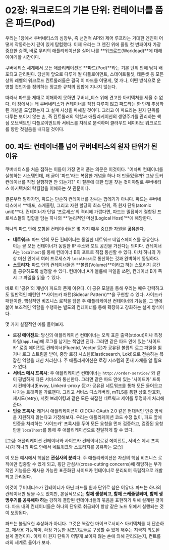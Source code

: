 # 02장: 워크로드의 기본 단위: 컨테이너를 품은 파드(Pod)

우리는 1장에서 쿠버네티스의 심장부, 즉 선언적 API와 제어 루프라는 거대한 엔진이 어떻게 작동하는지 깊이 있게 탐험했다. 이제 우리는 그 엔진 위에 올릴 첫 번째이자 가장 중요한 승객, 바로 우리의 애플리케이션을 실어 나를 **워크로드(Workload)**에 대해 이야기할 시간이다.

쿠버네티스 세계에서 모든 애플리케이션은 **파드(Pod)**라는 기본 단위 안에 담겨 배포되고 관리된다. 당신이 앞으로 다루게 될 디플로이먼트, 스테이트풀셋, 데몬셋 등 모든 상위 레벨의 워크로드 컨트롤러들은 결국 이 파드를 어떻게, 몇 개나, 어떤 방식으로 운영할 것인가를 정의하는 정교한 규칙의 집합에 지나지 않는다.

따라서 파드를 제대로 이해하지 못하면 쿠버네_티스 위에 견고한 아키텍처를 세울 수 없다. 이 장에서는 왜 쿠버네티스가 컨테이너를 직접 다루지 않고 파드라는 한 단계 추상화된 개념을 도입했는지 그 설계 사상을 파헤칠 것이다. 그리고 이 파드라는 원자 단위를 다루는 보이지 않는 손, 즉 컨트롤러의 역할과 애플리케이션의 생명주기를 관리하는 핵심 오브젝트인 디플로이먼트와 서비스를 차례로 분석하며 클라우드 네이티브 워크로드를 향한 첫걸음을 내디딜 것이다.

## 00. 파드: 컨테이너를 넘어 쿠버네티스의 원자 단위가 된 이유

쿠버네티스를 처음 접하는 이들이 가장 먼저 품는 의문은 이것이다. "어차피 컨테이너를 실행하는 시스템인데, 왜 굳이 '파드'라는 복잡한 개념을 하나 더 만들었을까? 그냥 도커 컨테이너를 직접 실행하면 안 되는가?" 이 질문에 대한 답을 찾는 것이야말로 쿠버네티스 아키텍처의 탁월함을 이해하는 첫 관문이다.

결론부터 말하자면, 파드는 단순히 컨테이너를 감싸는 껍데기가 아니다. 파드는 쿠버네티스에서 **배포, 스케줄링, 그리고 자원 할당의 최소 단위, 즉 원자 단위(atomic unit)**다. 컨테이너가 단일 '프로세스'의 격리에 가깝다면, 파드는 밀접하게 결합된 프로세스들의 집합을 담는 하나의 **'논리적인 머신(Logical Host)'**에 해당한다.

하나의 파드 안에 포함된 컨테이너들은 몇 가지 매우 중요한 자원을 **공유**한다.

* **네트워크:** 파드 안의 모든 컨테이너는 동일한 네트워크 네임스페이스를 공유한다. 이는 곧 모든 컨테이너가 동일한 IP 주소와 포트 공간을 가진다는 의미다. 컨테이너 A는 `localhost`를 통해 컨테이너 B의 포트로 직접 통신할 수 있다. 마치 하나의 가상 머신 안에서 여러 프로세스가 `localhost`로 통신하는 것과 완벽하게 동일하다.
* **스토리지:** 파드 안의 컨테이너들은 **볼륨(Volume)**이라고 하는 스토리지 공간을 공유하도록 설정할 수 있다. 컨테이너 A가 볼륨에 파일을 쓰면, 컨테이너 B가 즉시 그 파일을 읽을 수 있다.

바로 이 '공유'의 개념이 파드의 존재 이유다. 이 공유 모델을 통해 우리는 매우 강력하고도 일반적인 패턴인 **사이드카 패턴(Sidecar Pattern)**을 구현할 수 있다. 사이드카 패턴이란, 핵심적인 비즈니스 로직을 담은 주 애플리케이션 컨테이너의 기능을, 그 옆에 붙어 보조적인 역할을 수행하는 별도의 컨테이너를 통해 확장하고 강화하는 설계 방식이다.

몇 가지 실질적인 예를 들어보자.

* **로깅 에이전트:** 당신의 애플리케이션 컨테이너는 오직 표준 출력(stdout)이나 특정 파일(`app.log`)에 로그를 남기는 책임만 진다. 그러면 같은 파드 안에 있는 '사이드카' 로깅 에이전트 컨테이너(Fluentd, Vector 등)가 공유된 볼륨의 로그 파일을 읽거나 로그 스트림을 받아, 중앙 로깅 시스템(Elasticsearch, Loki)으로 전송하는 복잡한 역할을 대신 처리한다. 주 애플리케이션은 로깅 시스템의 존재 자체를 알 필요가 없다.
* **서비스 메시 프록시:** 주 애플리케이션 컨테이너는 `http://order-service/` 와 같이 평범하게 다른 서비스와 통신한다. 그러면 같은 파드 안에 있는 '사이드카' 프록시 컨테이너(Envoy, Linkerd-proxy 등)가 공유된 네트워크를 통해 모든 들어오고 나가는 트래픽을 가로챈다. 그리고 서비스 디스커버리, mTLS를 통한 상호 암호화, 재시도(retry), 서킷 브레이킹과 같은 모든 복잡한 네트워크 제어를 투명하게 처리해준다.
* **인증 프록시:** 레거시 애플리케이션이 OIDC나 OAuth 2.0 같은 현대적인 인증 방식을 지원하지 않는다고 가정해보자. 우리는 애플리케이션 코드 수정 없이, 파드 앞에 인증을 처리하는 '사이드카' 프록시를 두어 모든 요청을 먼저 검증하고, 검증된 요청만을 `localhost`를 통해 주 애플리케이션으로 전달하게 할 수 있다.

[그림: 애플리케이션 컨테이너와 사이드카 컨테이너(로깅 에이전트, 서비스 메시 프록시)가 하나의 파드 안에서 네트워크와 스토리지를 공유하는 모습]

이 모든 예시에서 핵심은 **관심사의 분리**다. 주 애플리케이션은 자신의 핵심 비즈니스 로직에만 집중할 수 있게 되고, 횡단 관심사(cross-cutting concerns)에 해당하는 부가적인 기능들은 재사용 가능한 표준화된 사이드카 컨테이너로 분리되어 독립적으로 개발되고 관리된다.

이것이 쿠버네티스가 컨테이너가 아닌 파드를 원자 단위로 삼은 이유다. 파드는 하나의 컨테이너만 담을 수도 있지만, 본질적으로는 **함께 생성되고, 함께 스케줄링되며, 함께 생명주기를 공유해야 하는** 강하게 결합된 컨테이너들의 묶음을 표현하기 위해 설계된 것이다. 파드 내의 컨테이너들은 하나의 단위로 취급되어 항상 같은 노드 위에서 실행되는 것이 보장된다.

파드는 불필요한 추상화가 아니다. 그것은 복잡한 마이크로서비스 아키텍처를 더 단순하고, 재사용 가능하며, 확장 가능한 컴포넌트들로 구성할 수 있게 해주는 지극히 의도된 설계 결정이다. 이제 이 원자 단위가 어떻게 보이지 않는 손에 의해 관리되는지, 컨트롤러의 세계로 들어가 보자.